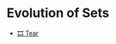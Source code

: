 Evolution of Sets
================================================================================

- [🎞️ Tear](https://github.com/boisgera/MIVP/raw/gh-pages/movie.mp4)